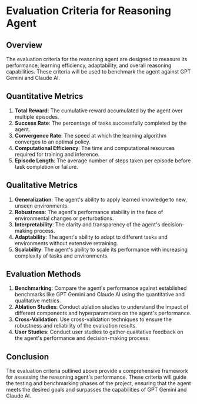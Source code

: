# Evaluation Criteria for Reasoning Agent

## Overview
The evaluation criteria for the reasoning agent are designed to measure its performance, learning efficiency, adaptability, and overall reasoning capabilities. These criteria will be used to benchmark the agent against GPT Gemini and Claude AI.

## Quantitative Metrics
1. **Total Reward**: The cumulative reward accumulated by the agent over multiple episodes.
2. **Success Rate**: The percentage of tasks successfully completed by the agent.
3. **Convergence Rate**: The speed at which the learning algorithm converges to an optimal policy.
4. **Computational Efficiency**: The time and computational resources required for training and inference.
5. **Episode Length**: The average number of steps taken per episode before task completion or failure.

## Qualitative Metrics
1. **Generalization**: The agent's ability to apply learned knowledge to new, unseen environments.
2. **Robustness**: The agent's performance stability in the face of environmental changes or perturbations.
3. **Interpretability**: The clarity and transparency of the agent's decision-making process.
4. **Adaptability**: The agent's ability to adapt to different tasks and environments without extensive retraining.
5. **Scalability**: The agent's ability to scale its performance with increasing complexity of tasks and environments.

## Evaluation Methods
1. **Benchmarking**: Compare the agent's performance against established benchmarks like GPT Gemini and Claude AI using the quantitative and qualitative metrics.
2. **Ablation Studies**: Conduct ablation studies to understand the impact of different components and hyperparameters on the agent's performance.
3. **Cross-Validation**: Use cross-validation techniques to ensure the robustness and reliability of the evaluation results.
4. **User Studies**: Conduct user studies to gather qualitative feedback on the agent's performance and decision-making process.

## Conclusion
The evaluation criteria outlined above provide a comprehensive framework for assessing the reasoning agent's performance. These criteria will guide the testing and benchmarking phases of the project, ensuring that the agent meets the desired goals and surpasses the capabilities of GPT Gemini and Claude AI.
